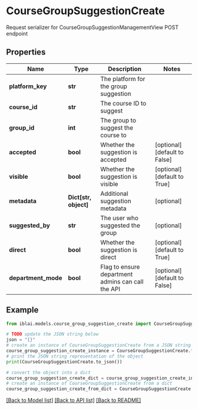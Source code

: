 # CourseGroupSuggestionCreate

Request serializer for CourseGroupSuggestionManagementView POST endpoint

## Properties

Name | Type | Description | Notes
------------ | ------------- | ------------- | -------------
**platform_key** | **str** | The platform for the group suggestion | 
**course_id** | **str** | The course ID to suggest | 
**group_id** | **int** | The group to suggest the course to | 
**accepted** | **bool** | Whether the suggestion is accepted | [optional] [default to False]
**visible** | **bool** | Whether the suggestion is visible | [optional] [default to True]
**metadata** | **Dict[str, object]** | Additional suggestion metadata | [optional] 
**suggested_by** | **str** | The user who suggested the group | [optional] 
**direct** | **bool** | Whether the suggestion is direct | [optional] [default to True]
**department_mode** | **bool** | Flag to ensure department admins can call the API | [optional] [default to False]

## Example

```python
from iblai.models.course_group_suggestion_create import CourseGroupSuggestionCreate

# TODO update the JSON string below
json = "{}"
# create an instance of CourseGroupSuggestionCreate from a JSON string
course_group_suggestion_create_instance = CourseGroupSuggestionCreate.from_json(json)
# print the JSON string representation of the object
print(CourseGroupSuggestionCreate.to_json())

# convert the object into a dict
course_group_suggestion_create_dict = course_group_suggestion_create_instance.to_dict()
# create an instance of CourseGroupSuggestionCreate from a dict
course_group_suggestion_create_from_dict = CourseGroupSuggestionCreate.from_dict(course_group_suggestion_create_dict)
```
[[Back to Model list]](../README.md#documentation-for-models) [[Back to API list]](../README.md#documentation-for-api-endpoints) [[Back to README]](../README.md)


